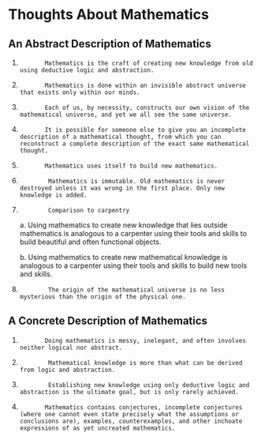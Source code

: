 # Thoughts About Mathematics
      
## An Abstract Description of Mathematics
        
1.            Mathematics is the craft of creating new knowledge from old using deductive logic and abstraction.

1.            Mathematics is done within an invisible abstract universe that exists only within our minds.

1.            Each of us, by necessity, constructs our own vision of the mathematical universe, and yet we all see the same universe.

1.            It is possible for someone else to give you an incomplete description of a mathematical thought, from which you can reconstruct a complete description of the exact same mathematical thought.

1.            Mathematics uses itself to build new mathematics.

1.             Mathematics is immutable. Old mathematics is never destroyed unless it was wrong in the first place. Only new knowledge is added.

1.             Comparison to carpentry

    a. Using mathematics to create new knowledge that lies outside mathematics is analogous to a carpenter using their tools and skills to build beautiful and often functional objects.

    b.                Using mathematics to create new mathematical knowledge is analogous to a carpenter using their tools and skills to build new tools and skills.

1.             The origin of the mathematical universe is no less mysterious than the origin of the physical one.

## A Concrete Description of Mathematics

1.            Doing mathematics is messy, inelegant, and often involves neither logical nor abstract.

1.             Mathematical knowledge is more than what can be derived from logic and abstraction.

1.             Establishing new knowledge using only deductive logic and abstraction is the ultimate goal, but is only rarely achieved.

1.            Mathematics contains conjectures, incomplete conjectures (where one cannot even state precisely what the assumptions or conclusions are), examples, counterexamples, and other inchoate expressions of as yet uncreated mathematics.
